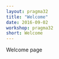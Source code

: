 ```yaml
---
layout: pragma32
title: "Welcome"
date: 2016-09-02
workshop: pragma32
short: Welcome
---
```


Welcome page 

